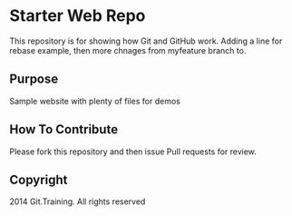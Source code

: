# Starter Web Repo

This repository is for showing how Git and GitHub work. Adding a line for rebase example, then 
more chnages from myfeature branch to.  

## Purpose

Sample website with plenty of files for demos

## How To Contribute 

Please fork this repository and then issue Pull requests for review.


## Copyright

2014 Git.Training. All rights reserved
